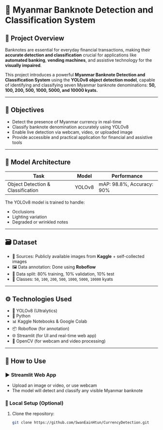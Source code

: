 # 🏦 Myanmar Banknote Detection and Classification System

## 📌 Project Overview

Banknotes are essential for everyday financial transactions, making their **accurate detection and classification** crucial for applications like **automated banking**, **vending machines**, and assistive technology for the **visually impaired**.

This project introduces a powerful **Myanmar Banknote Detection and Classification System** using the **YOLOv8 object detection model**, capable of identifying and classifying seven Myanmar banknote denominations:
**50, 100, 200, 500, 1000, 5000, and 10000 kyats.**

---

## 🎯 Objectives
- Detect the presence of Myanmar currency in real-time
- Classify banknote denomination accurately using YOLOv8
- Enable live detection via webcam, video, or uploaded image
- Provide accessible and practical application for financial and assistive tools

---

## 🧠 Model Architecture

| Task              | Model   | Performance |
|------------------|---------|-------------|
| Object Detection & Classification | YOLOv8 | mAP: 98.8%, Accuracy: 90% |

The YOLOv8 model is trained to handle:
- Occlusions
- Lighting variation
- Degraded or wrinkled notes

---

## 🗃️ Dataset

- 🔗 Sources: Publicly available images from **Kaggle** + self-collected images
- 🖼️ Data annotation: Done using **Roboflow**
- 🔀 Data split: 80% training, 10% validation, 10% test
- 👛 Classes: `50`, `100`, `200`, `500`, `1000`, `5000`, `10000` kyats

---

## ⚙️ Technologies Used

- 🧠 YOLOv8 (Ultralytics)
- 🐍 Python
- 📊 Kaggle Notebooks & Google Colab
- 📦 Roboflow (for annotation)
- 🌐 Streamlit (for UI and real-time web app)
- 🎥 OpenCV (for webcam and video processing)

---

## 🚀 How to Use

### ▶️ Streamlit Web App
- Upload an image or video, or use webcam
- The model will detect and classify any visible Myanmar banknote

### 🧪 Local Setup (Optional)
1. Clone the repository:
   ```bash
   git clone https://github.com/SwanEainHtun/CurrencyDetection.git
  
